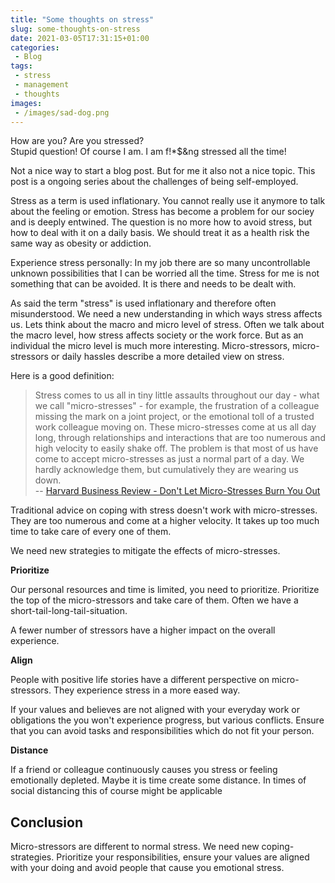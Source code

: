 ```yaml
---
title: "Some thoughts on stress"
slug: some-thoughts-on-stress
date: 2021-03-05T17:31:15+01:00
categories:
 - Blog
tags:
 - stress
 - management
 - thoughts
images:
 - /images/sad-dog.png
---
```


How are you? Are you stressed?\
Stupid question! Of course I am. I am f!*$&ng stressed all the time!

Not a nice way to start a blog post. But for me it also not a nice topic. This post is a ongoing series about the challenges of being self-employed.
<!--more-->

Stress as a term is used inflationary. You cannot really use it anymore to talk about the feeling or emotion. Stress has become a problem for our sociey and is deeply entwined. The question is no more how to avoid stress, but how to deal with it on a daily basis. We should treat it as a health risk the same way as obesity or addiction.

Experience stress personally: In my job there are so many uncontrollable unknown possibilities that I can be worried all the time. Stress for me is not something that can be avoided. It is there and needs to be dealt with.

As said the term "stress" is used inflationary and therefore often misunderstood. We need a new understanding in which ways stress affects us. Lets think about the macro and micro level of stress. Often we talk about the macro level, how stress affects society or the work force. But as an individual the micro level is much more interesting. Micro-stressors, micro-stressors or daily hassles describe a more detailed view on stress.

Here is a good definition:

> Stress comes to us all in tiny little assaults throughout our day - what we call "micro-stresses" - for example, the frustration of a colleague missing the mark on a joint project, or the emotional toll of a trusted work colleague moving on. These micro-stresses come at us all day long, through relationships and interactions that are too numerous and high velocity to easily shake off.  The problem is that most of us have come to accept micro-stresses as just a normal part of a day. We hardly acknowledge them, but cumulatively they are wearing us down.\
> -- [Harvard Business Review - Don't Let Micro-Stresses Burn You Out](https://hbr.org/2020/07/dont-let-micro-stresses-burn-you-out)

Traditional advice on coping with stress doesn't work with micro-stresses. They are too numerous and come at a higher velocity. It takes up too much time to take care of every one of them.

We need new strategies to mitigate the effects of micro-stresses.

**Prioritize**

Our personal resources and time is limited, you need to prioritize. Prioritize the top of the micro-stressors and take care of them. Often we have a short-tail-long-tail-situation.

A fewer number of stressors have a higher impact on the overall experience.

**Align**

People with positive life stories have a different perspective on micro-stressors. They experience stress in a more eased way.

If your values and believes are not aligned with your everyday work or obligations the you won't experience progress, but various conflicts. Ensure that you can avoid tasks and responsibilities which do not fit your person.

**Distance**

If a friend or colleague continuously causes you stress or feeling emotionally depleted. Maybe it is time create some distance. In times of social distancing this of course might be applicable

## Conclusion

Micro-stressors are different to normal stress. We need new coping-strategies. Prioritize your responsibilities, ensure your values are aligned with your doing and avoid people that cause you emotional stress.
